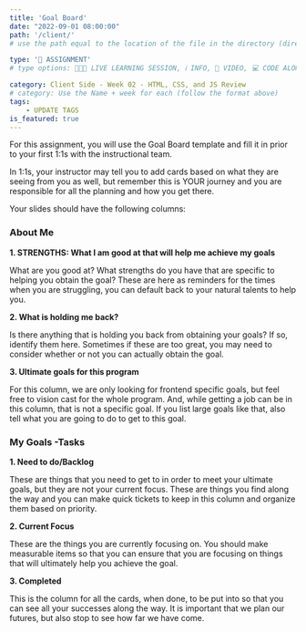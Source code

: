 ```yaml
---
title: 'Goal Board'
date: "2022-09-01 08:00:00"
path: '/client/'
# use the path equal to the location of the file in the directory (directory structure)

type: '📝 ASSIGNMENT'
# type options: 👩🏽‍🏫 LIVE LEARNING SESSION, ℹ️ INFO, 🎥 VIDEO, 💻 CODE ALONG, 🥼LAB, ↩️ REVIEW/NOTES, 👥 GROUP LEARNING, 👷🏼‍♂️ GROUP PROJECT, 🧠 ASSESSMENT, 📝 ASSIGNMENT

category: Client Side - Week 02 - HTML, CSS, and JS Review
# category: Use the Name + week for each (follow the format above)
tags: 
    - UPDATE TAGS
is_featured: true
---
```

For this assignment, you will use the Goal Board template and fill it in prior to your first 1:1s with the instructional team.

In 1:1s, your instructor may tell you to add cards based on what they are seeing from you as well, but remember this is YOUR journey and you are responsible for all the planning and how you get there.

Your slides should have the following columns:

### About Me
**1. STRENGTHS: What I am good at that will help me achieve my goals**

What are you good at? What strengths do you have that are specific to helping you obtain the goal? These are here as reminders for the times when you are struggling, you can default back to your natural talents to help you.

**2. What is holding me back?**

Is there anything that is holding you back from obtaining your goals? If so, identify them here. Sometimes if these are too great, you may need to consider whether or not you can actually obtain the goal.

**3. Ultimate goals for this program**

For this column, we are only looking for frontend specific goals, but feel free to vision cast for the whole program. And, while getting a job can be in this column, that is not a specific goal. If you list large goals like that, also tell what you are going to do to get to this goal.


### My Goals -Tasks
**1. Need to do/Backlog**

These are things that you need to get to in order to meet your ultimate goals, but they are not your current focus. These are things you find along the way and you can make quick tickets to keep in this column and organize them based on priority.

**2. Current Focus**

These are the things you are currently focusing on. You should make measurable items so that you can ensure that you are focusing on things that will ultimately help you achieve the goal.

**3. Completed**

This is the column for all the cards, when done, to be put into so that you can see all your successes along the way. It is important that we plan our futures, but also stop to see how far we have come.
